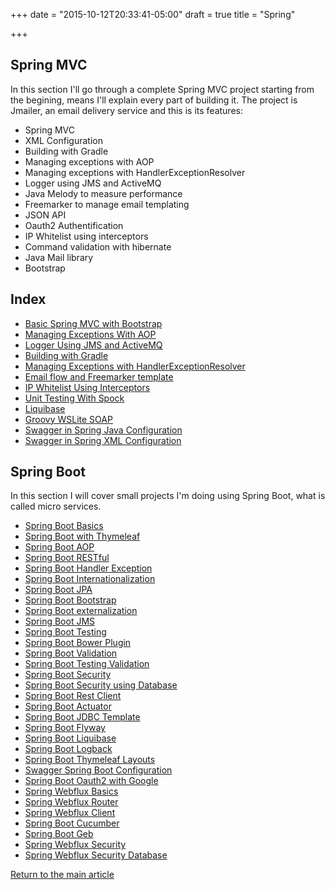 +++
date = "2015-10-12T20:33:41-05:00"
draft = true
title = "Spring"

+++

## Spring MVC

In this section I'll go through a complete Spring MVC project starting from the begining, means I'll explain every part of building it. The project is Jmailer, an email delivery service and this is its features:

* Spring MVC
* XML Configuration
* Building with Gradle
* Managing exceptions with AOP
* Managing exceptions with HandlerExceptionResolver
* Logger using JMS and ActiveMQ
* Java Melody to measure performance
* Freemarker to manage email templating
* JSON API
* Oauth2 Authentification
* IP Whitelist using interceptors
* Command validation with hibernate
* Java Mail library
* Bootstrap

## Index

* [Basic Spring MVC with Bootstrap](/techtalk/spring/spring_mvc)
* [Managing Exceptions With AOP](/techtalk/spring/spring_aop)
* [Logger Using JMS and ActiveMQ](/techtalk/spring/spring_jms_logger)
* [Building with Gradle](/techtalk/spring/spring_gradle)
* [Managing Exceptions with HandlerExceptionResolver](/techtalk/spring/spring_handler_exception_resolver)
* [Email flow and Freemarker template](/techtalk/spring/spring_freemarker)
* [IP Whitelist Using Interceptors](/techtalk/spring/spring_interceptor)
* [Unit Testing With Spock](/techtalk/spring/spring_unit_testing_spock)
* [Liquibase](/techtalk/spring/spring_liquibase)
* [Groovy WSLite SOAP](/techtalk/spring/spring_wslite_soap)
* [Swagger in Spring Java Configuration](/techtalk/spring/spring_swagger_java_configuration)
* [Swagger in Spring XML Configuration](/techtalk/spring/spring_swagger_xml_configuration)

## Spring Boot

In this section I will cover small projects I'm doing using Spring Boot, what is called micro services.

* [Spring Boot Basics](/techtalk/spring/spring_boot)
* [Spring Boot with Thymeleaf](/techtalk/spring/spring_boot_thymeleaf)
* [Spring Boot AOP](/techtalk/spring/spring_boot_aop)
* [Spring Boot RESTful](/techtalk/spring/spring_boot_restful)
* [Spring Boot Handler Exception](/techtalk/spring/spring_boot_handler_exception)
* [Spring Boot Internationalization](/techtalk/spring/spring_boot_internationalization)
* [Spring Boot JPA](/techtalk/spring/spring_boot_jpa)
* [Spring Boot Bootstrap](/techtalk/spring/spring_boot_bootstrap)
* [Spring Boot externalization](/techtalk/spring/spring_boot_externalization)
* [Spring Boot JMS](/techtalk/spring/spring_boot_jms)
* [Spring Boot Testing](/techtalk/spring/spring_boot_testing)
* [Spring Boot Bower Plugin](/techtalk/spring/spring_boot_bower_plugin)
* [Spring Boot Validation](/techtalk/spring/spring_boot_validation)
* [Spring Boot Testing Validation](/techtalk/spring/spring_boot_validation_testing)
* [Spring Boot Security](/techtalk/spring/spring_boot_security)
* [Spring Boot Security using Database](/techtalk/spring/spring_boot_security_database)
* [Spring Boot Rest Client](/techtalk/spring/spring_boot_rest_client)
* [Spring Boot Actuator](/techtalk/spring/spring_boot_actuator)
* [Spring Boot JDBC Template](/techtalk/spring/spring_boot_jdbc_template)
* [Spring Boot Flyway](/techtalk/spring/spring_boot_flyway)
* [Spring Boot Liquibase](/techtalk/spring/spring_boot_liquibase)
* [Spring Boot Logback](/techtalk/spring/spring_boot_logback)
* [Spring Boot Thymeleaf Layouts](/techtalk/spring/spring_boot_thymeleaf_layouts)
* [Swagger Spring Boot Configuration](/techtalk/spring/spring_swagger_boot_configuration)
* [Spring Boot Oauth2 with Google](/techtalk/spring/spring_boot_oauth2)
* [Spring Webflux Basics](/techtalk/spring/spring_webflux_basics)
* [Spring Webflux Router](/techtalk/spring/spring_webflux_router)
* [Spring Webflux Client](/techtalk/spring/spring_webflux_client)
* [Spring Boot Cucumber](/techtalk/spring/spring_boot_cucumber)
* [Spring Boot Geb](/techtalk/spring/spring_boot_geb)
* [Spring Webflux Security](/techtalk/spring/spring_webflux_security)
* [Spring Webflux Security Database](/techtalk/spring/spring_webflux_security_database)

[Return to the main article](/techtalk/techtalks)

